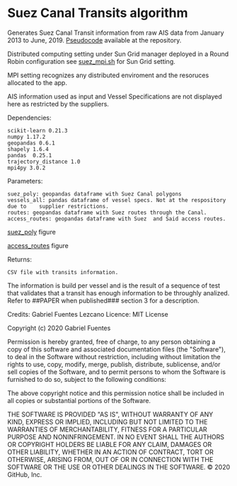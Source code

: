 # Suez Canal Transits algorithm
Generates Suez Canal Transit information from raw AIS data from January 2013 to June, 2019.
[Pseudocode](https://github.com/gabrielfuenmar/suez-canal-transits/blob/master/pseudo_suez.pdf) available at the repository.

Distributed computing setting under Sun Grid manager deployed in a Round Robin configuration see [suez_mpi.sh](https://github.com/gabrielfuenmar/suez-canal-transits/blob/master/suez_mpi.sh) for Sun Grid setting.

MPI setting recognizes any distributed enviroment and the resoruces allocated to the app.

AIS information used as input and Vessel Specifications are not displayed here as restricted by the suppliers.

Dependencies:

    scikit-learn 0.21.3
    numpy 1.17.2
    geopandas 0.6.1
    shapely 1.6.4
    pandas  0.25.1
    trajectory_distance 1.0
    mpi4py 3.0.2

Parameters:
    
    suez_poly: geopandas dataframe with Suez Canal polygons
    vessels_all: pandas dataframe of vessel specs. Not at the respository due to    supplier restrictions.
    routes: geopandas dataframe with Suez routes through the Canal.
    access_routes: geopandas dataframe with Suez  and Said access routes.
    
[suez_poly](https://github.com/gabrielfuenmar/suez-canal-transits/blob/master/1_suez_canal_polygons.png) figure

[access_routes](https://github.com/gabrielfuenmar/suez-canal-transits/blob/master/3_canal_access.png) figure

Returns:
  
    CSV file with transits information.

The information is build per vessel and is the result of a sequence of test that validates that a transit has enough information to be throughly analized. Refer to ##PAPER when published### section 3 for a description.


Credits: Gabriel Fuentes Lezcano
Licence: MIT License

Copyright (c) 2020 Gabriel Fuentes

Permission is hereby granted, free of charge, to any person obtaining a copy of this software and associated documentation files (the "Software"), to deal in the Software without restriction, including without limitation the rights to use, copy, modify, merge, publish, distribute, sublicense, and/or sell copies of the Software, and to permit persons to whom the Software is furnished to do so, subject to the following conditions:

The above copyright notice and this permission notice shall be included in all copies or substantial portions of the Software.

THE SOFTWARE IS PROVIDED "AS IS", WITHOUT WARRANTY OF ANY KIND, EXPRESS OR IMPLIED, INCLUDING BUT NOT LIMITED TO THE WARRANTIES OF MERCHANTABILITY, FITNESS FOR A PARTICULAR PURPOSE AND NONINFRINGEMENT. IN NO EVENT SHALL THE AUTHORS OR COPYRIGHT HOLDERS BE LIABLE FOR ANY CLAIM, DAMAGES OR OTHER LIABILITY, WHETHER IN AN ACTION OF CONTRACT, TORT OR OTHERWISE, ARISING FROM, OUT OF OR IN CONNECTION WITH THE SOFTWARE OR THE USE OR OTHER DEALINGS IN THE SOFTWARE. © 2020 GitHub, Inc.
